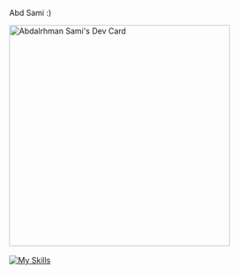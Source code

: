 Abd Sami :)


<a href="https://app.daily.dev/abood510"><img src="https://api.daily.dev/devcards/9b48f2705acb436fa6a577dae5cf5883.png?r=85p" width="400" alt="Abdalrhman Sami's Dev Card"/></a>
<br/><br/>
[![My Skills](https://skillicons.dev/icons?i=html,css,js,ts,react,aws,materialui,tailwind,figma,sass,ps,ai)](https://skillicons.dev)
